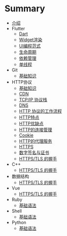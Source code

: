 # Summary
* [介绍](README.md)
* Flutter
    * [Dart](Chapter1/c1.md)
    * [Widget渲染](Chapter1/c2.md)
    * [UI编程范式](Chapter1/c3.md)
    * [生命周期](Chapter1/c4.md)
    * [依赖管理](Chapter1/c5.md)
    * [单线程](Chapter1/c6.md)
* Git
    * [基础知识](Chapter2/c1.md)
* HTTP协议
    * [基础知识](Chapter3/c1.md)
    * [CDN](Chapter3/c2.md)
    * [TCP/IP 协议栈](Chapter3/c3.md)
    * [DNS](Chapter3/c4.md)
    * [HTTP 协议的工作流程](Chapter3/c5.md)
    * [HTTP特点](Chapter3/c6.md)
    * [HTTP优缺点](Chapter3/c7.md)
    * [HTTP的连接管理](Chapter3/c8.md)
    * [Cookie](Chapter3/c9.md)
    * [HTTP的代理服务](Chapter3/c10.md)
    * [HTTPS](Chapter3/c11.md)
    * [数字签名与证书](Chapter3/c12.md)
    * [HTTPS/TLS 的握手](Chapter3/c13.md)
* C++
    * [HTTPS/TLS 的握手](Chapter4/c1.md)
* 数据结构
    * [HTTPS/TLS 的握手](Chapter5/c1.md)
* Vue
    * [HTTPS/TLS 的握手](Chapter6/c1.md)
* Ruby
    * [基础语法](Chapter7/c1.md)
* Shell
    * [基础语法](Chapter8/c1.md)
* Python
    * [基础语法](Chapter9/c1.md)